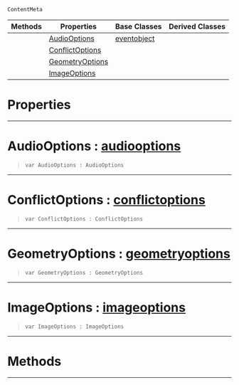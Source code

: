  `ContentMeta`

|Methods|Properties|Base Classes|Derived Classes|
|---|---|---|---|
| |[ AudioOptions](importoptions.md#audiooptions-zilch-engine)|[eventobject](eventobject.md)| |
| |[ ConflictOptions](importoptions.md#conflictoptions-zilch-eng)| | |
| |[ GeometryOptions](importoptions.md#geometryoptions-zilch-eng)| | |
| |[ ImageOptions](importoptions.md#imageoptions-zilch-engine)| | |


 #  Properties


---  
 #  AudioOptions : [audiooptions](audiooptions.md)

> 
> ``` lang=cpp, name=Nada
> var AudioOptions : AudioOptions


---  
 #  ConflictOptions : [conflictoptions](conflictoptions.md)

> 
> ``` lang=cpp, name=Nada
> var ConflictOptions : ConflictOptions


---  
 #  GeometryOptions : [geometryoptions](geometryoptions.md)

> 
> ``` lang=cpp, name=Nada
> var GeometryOptions : GeometryOptions


---  
 #  ImageOptions : [imageoptions](imageoptions.md)

> 
> ``` lang=cpp, name=Nada
> var ImageOptions : ImageOptions


---  
 #  Methods


---  
 

 